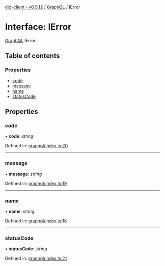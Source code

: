 [did-client - v0.9.12](../README.md) / [GraphQL](../modules/graphql.md) / IError

# Interface: IError

[GraphQL](../modules/graphql.md).IError

## Table of contents

### Properties

- [code](graphql.ierror.md#code)
- [message](graphql.ierror.md#message)
- [name](graphql.ierror.md#name)
- [statusCode](graphql.ierror.md#statuscode)

## Properties

### code

• **code**: *string*

Defined in: [graphql/index.ts:20](https://github.com/Puzzlepart/did/blob/dev/client/graphql/index.ts#L20)

___

### message

• **message**: *string*

Defined in: [graphql/index.ts:19](https://github.com/Puzzlepart/did/blob/dev/client/graphql/index.ts#L19)

___

### name

• **name**: *string*

Defined in: [graphql/index.ts:18](https://github.com/Puzzlepart/did/blob/dev/client/graphql/index.ts#L18)

___

### statusCode

• **statusCode**: *string*

Defined in: [graphql/index.ts:21](https://github.com/Puzzlepart/did/blob/dev/client/graphql/index.ts#L21)
